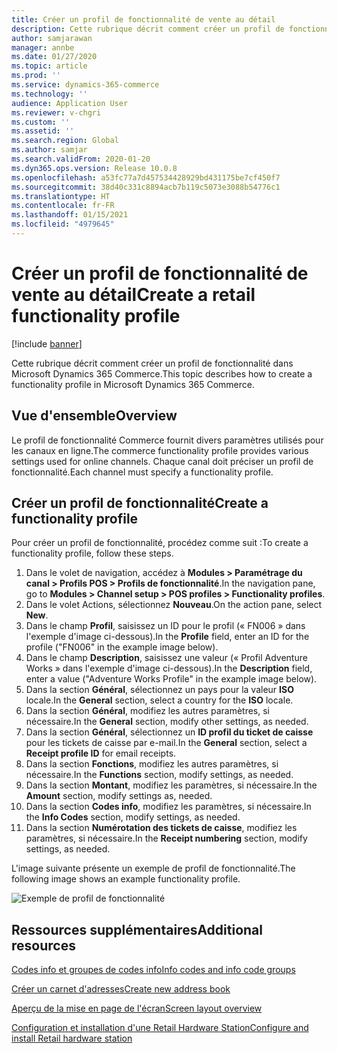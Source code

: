 ```yaml
---
title: Créer un profil de fonctionnalité de vente au détail
description: Cette rubrique décrit comment créer un profil de fonctionnalité dans Microsoft Dynamics 365 Commerce.
author: samjarawan
manager: annbe
ms.date: 01/27/2020
ms.topic: article
ms.prod: ''
ms.service: dynamics-365-commerce
ms.technology: ''
audience: Application User
ms.reviewer: v-chgri
ms.custom: ''
ms.assetid: ''
ms.search.region: Global
ms.author: samjar
ms.search.validFrom: 2020-01-20
ms.dyn365.ops.version: Release 10.0.8
ms.openlocfilehash: a53fc77a7d457534428929bd431175be7cf450f7
ms.sourcegitcommit: 38d40c331c8894acb7b119c5073e3088b54776c1
ms.translationtype: HT
ms.contentlocale: fr-FR
ms.lasthandoff: 01/15/2021
ms.locfileid: "4979645"
---
```

# <a name="create-a-retail-functionality-profile"></a><span data-ttu-id="089fe-103">Créer un profil de fonctionnalité de vente au détail</span><span class="sxs-lookup"><span data-stu-id="089fe-103">Create a retail functionality profile</span></span>


[!include [banner](includes/banner.md)]

<span data-ttu-id="089fe-104">Cette rubrique décrit comment créer un profil de fonctionnalité dans Microsoft Dynamics 365 Commerce.</span><span class="sxs-lookup"><span data-stu-id="089fe-104">This topic describes how to create a functionality profile in Microsoft Dynamics 365 Commerce.</span></span>

## <a name="overview"></a><span data-ttu-id="089fe-105">Vue d'ensemble</span><span class="sxs-lookup"><span data-stu-id="089fe-105">Overview</span></span>

<span data-ttu-id="089fe-106">Le profil de fonctionnalité Commerce fournit divers paramètres utilisés pour les canaux en ligne.</span><span class="sxs-lookup"><span data-stu-id="089fe-106">The commerce functionality profile provides various settings used for online channels.</span></span> <span data-ttu-id="089fe-107">Chaque canal doit préciser un profil de fonctionnalité.</span><span class="sxs-lookup"><span data-stu-id="089fe-107">Each channel must specify a functionality profile.</span></span>

## <a name="create-a-functionality-profile"></a><span data-ttu-id="089fe-108">Créer un profil de fonctionnalité</span><span class="sxs-lookup"><span data-stu-id="089fe-108">Create a functionality profile</span></span>

<span data-ttu-id="089fe-109">Pour créer un profil de fonctionnalité, procédez comme suit :</span><span class="sxs-lookup"><span data-stu-id="089fe-109">To create a functionality profile, follow these steps.</span></span>

1. <span data-ttu-id="089fe-110">Dans le volet de navigation, accédez à **Modules \> Paramétrage du canal \> Profils POS \> Profils de fonctionnalité**.</span><span class="sxs-lookup"><span data-stu-id="089fe-110">In the navigation pane, go to **Modules \> Channel setup \> POS profiles \> Functionality profiles**.</span></span>
1. <span data-ttu-id="089fe-111">Dans le volet Actions, sélectionnez **Nouveau**.</span><span class="sxs-lookup"><span data-stu-id="089fe-111">On the action pane, select **New**.</span></span>
1. <span data-ttu-id="089fe-112">Dans le champ **Profil**, saisissez un ID pour le profil (« FN006 » dans l'exemple d'image ci-dessous).</span><span class="sxs-lookup"><span data-stu-id="089fe-112">In the **Profile** field, enter an ID for the profile ("FN006" in the example image below).</span></span>
1. <span data-ttu-id="089fe-113">Dans le champ **Description**, saisissez une valeur (« Profil Adventure Works » dans l'exemple d'image ci-dessous).</span><span class="sxs-lookup"><span data-stu-id="089fe-113">In the **Description** field, enter a value ("Adventure Works Profile" in the example image below).</span></span>
1. <span data-ttu-id="089fe-114">Dans la section **Général**, sélectionnez un pays pour la valeur **ISO** locale.</span><span class="sxs-lookup"><span data-stu-id="089fe-114">In the **General** section, select a country for the **ISO** locale.</span></span>
1. <span data-ttu-id="089fe-115">Dans la section **Général**, modifiez les autres paramètres, si nécessaire.</span><span class="sxs-lookup"><span data-stu-id="089fe-115">In the **General** section, modify other settings, as needed.</span></span>
1. <span data-ttu-id="089fe-116">Dans la section **Général**, sélectionnez un **ID profil du ticket de caisse** pour les tickets de caisse par e-mail.</span><span class="sxs-lookup"><span data-stu-id="089fe-116">In the **General** section, select a **Receipt profile ID** for email receipts.</span></span>
1. <span data-ttu-id="089fe-117">Dans la section **Fonctions**, modifiez les autres paramètres, si nécessaire.</span><span class="sxs-lookup"><span data-stu-id="089fe-117">In the **Functions** section, modify settings, as needed.</span></span>
1. <span data-ttu-id="089fe-118">Dans la section **Montant**, modifiez les paramètres, si nécessaire.</span><span class="sxs-lookup"><span data-stu-id="089fe-118">In the **Amount** section, modify settings as, needed.</span></span>
1. <span data-ttu-id="089fe-119">Dans la section **Codes info**, modifiez les paramètres, si nécessaire.</span><span class="sxs-lookup"><span data-stu-id="089fe-119">In the **Info Codes** section, modify settings, as needed.</span></span>
1. <span data-ttu-id="089fe-120">Dans la section **Numérotation des tickets de caisse**, modifiez les paramètres, si nécessaire.</span><span class="sxs-lookup"><span data-stu-id="089fe-120">In the **Receipt numbering** section, modify settings, as needed.</span></span> 
  
<span data-ttu-id="089fe-121">L'image suivante présente un exemple de profil de fonctionnalité.</span><span class="sxs-lookup"><span data-stu-id="089fe-121">The following image shows an example functionality profile.</span></span>
  
![Exemple de profil de fonctionnalité](media/retail-functionality-profile.png)

## <a name="additional-resources"></a><span data-ttu-id="089fe-123">Ressources supplémentaires</span><span class="sxs-lookup"><span data-stu-id="089fe-123">Additional resources</span></span>

[<span data-ttu-id="089fe-124">Codes info et groupes de codes info</span><span class="sxs-lookup"><span data-stu-id="089fe-124">Info codes and info code groups</span></span>](info-codes-retail.md)           

[<span data-ttu-id="089fe-125">Créer un carnet d'adresses</span><span class="sxs-lookup"><span data-stu-id="089fe-125">Create new address book</span></span>](new-address-book.md) 

[<span data-ttu-id="089fe-126">Aperçu de la mise en page de l'écran</span><span class="sxs-lookup"><span data-stu-id="089fe-126">Screen layout overview</span></span>](pos-screen-layouts.md)       

[<span data-ttu-id="089fe-127">Configuration et installation d'une Retail Hardware Station</span><span class="sxs-lookup"><span data-stu-id="089fe-127">Configure and install Retail hardware station</span></span>](retail-hardware-station-configuration-installation.md) 
